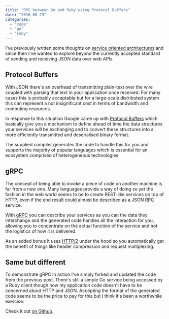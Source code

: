 ```yaml
---
title: "RPC between Go and Ruby using Protocol Buffers"
date: "2016-08-29"
categories: 
  - "code"
  - "go"
  - "ruby"
---
```


I've previously written some thoughts on [service oriented architectures](/2013/12/29/a-simple-service-oriented-architecture-using-ruby-and-go/) and since then I've wanted to explore beyond the currently accepted standard of sending and receiving JSON data over web APIs.

## Protocol Buffers

With JSON there's an overhead of transmitting plain-text over the wire coupled with parsing that text in your application once received. For many cases this is probably acceptable but for a large-scale distributed system this can represent a not insignificant cost in terms of bandwidth and computing resources.

In response to this situation Google came up with [Protocol Buffers](https://en.wikipedia.org/wiki/Protocol_Buffers) which basically give you a mechanism to define ahead of time the data structures your services will be exchanging and to convert these structures into a more efficiently transmitted and deserialised binary format.

The supplied compiler generates the code to handle this for you and supports the majority of popular languages which is essential for an ecosystem comprised of heterogeneous technologies.

## gRPC

The concept of being able to invoke a piece of code on another machine is far from a new one. Many languages provide a way of doing so yet the fashion in the web world seems to be to create REST-like services on top of HTTP, even if the end result could almost be described as a JSON [RPC](https://en.wikipedia.org/wiki/Remote_procedure_call) service.

With [gRPC](http://www.grpc.io/) you can describe your services as you can the data they interchange and the generated code handles all the interaction for you, allowing you to concentrate on the actual function of the service and not the logistics of how it is delivered.

As an added bonus it uses [HTTP/2](https://en.wikipedia.org/wiki/HTTP/2) under the hood so you automatically get the benefit of things like header compression and request multiplexing.

## Same but different

To demonstrate gRPC in action I've simply forked and updated the code from the previous post. There's still a simple Go service being accessed by a Ruby client though now my application code doesn't have to be concerned about HTTP and JSON. Accepting the format of the generated code seems to be the price to pay for this but I think it's been a worthwhile exercise.

Check it out [on Github](https://github.com/stevenwilkin/rpc-ruby-go-protobuf).
